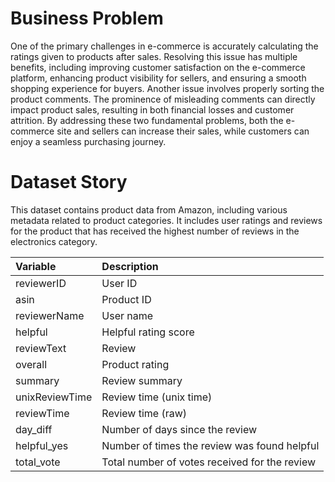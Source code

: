 #  Business Problem

One of the primary challenges in e-commerce is accurately calculating the ratings given to products after sales. Resolving this issue has multiple benefits, including improving customer satisfaction on the e-commerce platform, enhancing product visibility for sellers, and ensuring a smooth shopping experience for buyers. Another issue involves properly sorting the product comments. The prominence of misleading comments can directly impact product sales, resulting in both financial losses and customer attrition. By addressing these two fundamental problems, both the e-commerce site and sellers can increase their sales, while customers can enjoy a seamless purchasing journey.


#  Dataset Story

This dataset contains product data from Amazon, including various metadata related to product categories. It includes user ratings and reviews for the product that has received the highest number of reviews in the electronics category. 


| Variable   | Description  |
|:-------| :-----|
| reviewerID  | User ID    |
| asin   | Product ID    |
| reviewerName     |  User name  |
| helpful  |Helpful rating score  |
| reviewText  | Review   |
|overall    | Product rating  |
| summary  | Review summary    |
| unixReviewTime  | Review time (unix time)   |
| reviewTime    | Review time (raw) |
| day_diff  | Number of days since the review    |
|helpful_yes   | Number of times the review was found helpful   |
| total_vote   | Total number of votes received for the review |


